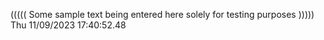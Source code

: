 ((((( Some sample text being entered here solely for testing purposes ))))) Thu 11/09/2023 17:40:52.48
